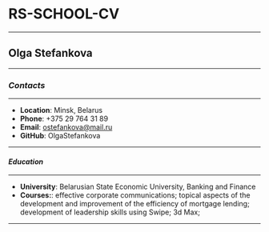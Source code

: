 # **RS-SCHOOL-CV**
*******
## **Olga Stefankova**
*********
### ***Contacts***
*******
* **Location**: Minsk, Belarus
* **Phone**: +375 29 764 31 89
* **Email**: ostefankova@mail.ru
* **GitHub**: OlgaStefankova
***********
#### ***Education***
***********
* **University**: Belarusian State Economic University, Banking and Finance
* **Courses:**: effective corporate communications; topical aspects of the development and improvement of the efficiency of mortgage lending; development of leadership skills using Swipe; 3d Max; 
***********